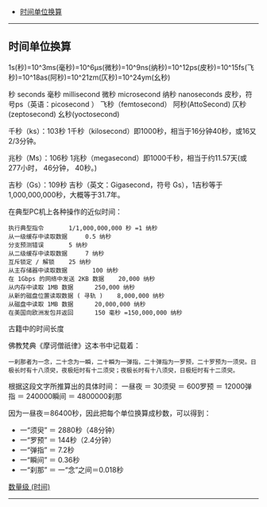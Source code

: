 - [时间单位换算](#时间单位换算)


---------------------------------------------------------------------------------------------------------------------
## 时间单位换算

1s(秒)=10^3ms(毫秒)=10^6μs(微秒)=10^9ns(纳秒)=10^12ps(皮秒)=10^15fs(飞秒)=10^18as(阿秒)=10^21zm(仄秒)=10^24ym(幺秒)

秒    seconds
毫秒    millisecond
微秒    microsecond
纳秒    nanoseconds
皮秒，符号ps（英语：picosecond ）
飞秒（femtosecond）
阿秒(AttoSecond)
仄秒(zeptosecond)
幺秒(yoctosecond)

千秒（ks）：103秒
1千秒（kilosecond）即1000秒，相当于16分钟40秒，或16又2/3分钟。

兆秒（Ms）：106秒
1兆秒（megasecond）即1000千秒，相当于约11.57天(或277小时， 46分钟， 40秒。)


吉秒（Gs）：109秒
吉秒（英文：Gigasecond，符号 Gs），1吉秒等于1,000,000,000秒，大概等于31.7年。


在典型PC机上各种操作的近似时间：
```aidl
执行典型指令       1/1,000,000,000 秒 =1 纳秒
从一级缓存中读取数据     0.5 纳秒
分支预测错误       5 纳秒
从二级缓存中读取数据     7 纳秒
互斥锁定 / 解锁    25 纳秒
从主存储器中读取数据       100 纳秒
在 1Gbps 的网络中发送 2KB 数据    20,000 纳秒
从内存中读取 1MB 数据      250,000 纳秒
从新的磁盘位置读取数据 ( 寻轨 )    8,000,000 纳秒
从磁盘中读取 1MB 数据      20,000,000 纳秒
在美国向欧洲发包并返回      150 毫秒 =150,000,000 纳秒
```


古籍中的时间长度

佛教梵典《摩诃僧祇律》这本书中记载着：
```aidl
一刹那者为一念，二十念为一瞬，二十瞬为一弹指，二十弹指为一罗预，二十罗预为一须臾。日极长时有十八须臾，夜极短时有十二须臾；夜极长时有十八须臾，日极短时有十二须臾。
```

根据这段文字所推算出的具体时间：
一昼夜 ＝ 30须臾 ＝ 600罗预 ＝ 12000弹指 ＝ 240000瞬间 ＝ 4800000刹那

因为一昼夜＝86400秒，因此把每个单位换算成秒数，可以得到：
- 一“须臾” ＝ 2880秒（48分钟）
- 一“罗预” ＝ 144秒（2.4分钟）
- 一“弹指” ＝ 7.2秒
- 一“瞬间” ＝ 0.36秒
- 一“刹那” ＝ 一“念”之间＝0.018秒



[数量级 (时间)](https://zh.wikipedia.org/wiki/%E6%95%B0%E9%87%8F%E7%BA%A7_(%E6%97%B6%E9%97%B4))



---------------------------------------------------------------------------------------------------------------------



